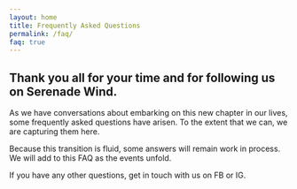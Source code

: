 ```yaml
---
layout: home
title: Frequently Asked Questions
permalink: /faq/
faq: true
---
```


## Thank you all for your time and for following us on Serenade Wind. 

As we have conversations about embarking on this new chapter in our lives, some frequently asked questions have arisen. To the extent that we can, we are capturing them here. 

Because this transition is fluid, some answers will remain work in process. We will add to this FAQ as the events unfold.

If you have any other questions, get in touch with us on FB or IG.